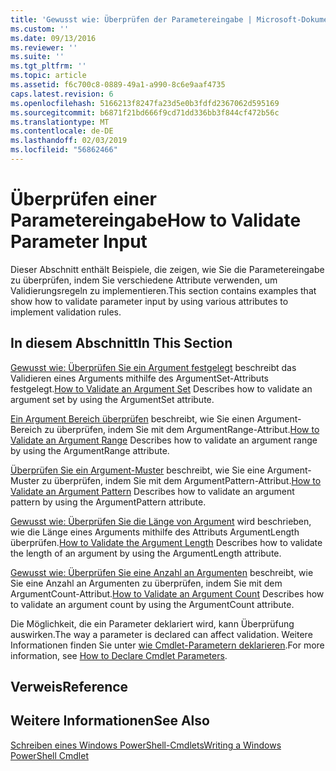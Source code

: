 ```yaml
---
title: 'Gewusst wie: Überprüfen der Parametereingabe | Microsoft-Dokumentation'
ms.custom: ''
ms.date: 09/13/2016
ms.reviewer: ''
ms.suite: ''
ms.tgt_pltfrm: ''
ms.topic: article
ms.assetid: f6c700c8-0889-49a1-a990-8c6e9aaf4735
caps.latest.revision: 6
ms.openlocfilehash: 5166213f8247fa23d5e0b3fdfd2367062d595169
ms.sourcegitcommit: b6871f21bd666f9cd71dd336bb3f844cf472b56c
ms.translationtype: MT
ms.contentlocale: de-DE
ms.lasthandoff: 02/03/2019
ms.locfileid: "56862466"
---
```

# <a name="how-to-validate-parameter-input"></a><span data-ttu-id="c9969-102">Überprüfen einer Parametereingabe</span><span class="sxs-lookup"><span data-stu-id="c9969-102">How to Validate Parameter Input</span></span>

<span data-ttu-id="c9969-103">Dieser Abschnitt enthält Beispiele, die zeigen, wie Sie die Parametereingabe zu überprüfen, indem Sie verschiedene Attribute verwenden, um Validierungsregeln zu implementieren.</span><span class="sxs-lookup"><span data-stu-id="c9969-103">This section contains examples that show how to validate parameter input by using various attributes to implement validation rules.</span></span>

## <a name="in-this-section"></a><span data-ttu-id="c9969-104">In diesem Abschnitt</span><span class="sxs-lookup"><span data-stu-id="c9969-104">In This Section</span></span>

<span data-ttu-id="c9969-105">[Gewusst wie: Überprüfen Sie ein Argument festgelegt](./how-to-validate-an-argument-set.md) beschreibt das Validieren eines Arguments mithilfe des ArgumentSet-Attributs festgelegt.</span><span class="sxs-lookup"><span data-stu-id="c9969-105">[How to Validate an Argument Set](./how-to-validate-an-argument-set.md) Describes how to validate an argument set by using the ArgumentSet attribute.</span></span>

<span data-ttu-id="c9969-106">[Ein Argument Bereich überprüfen](./how-to-validate-an-argument-range.md) beschreibt, wie Sie einen Argument-Bereich zu überprüfen, indem Sie mit dem ArgumentRange-Attribut.</span><span class="sxs-lookup"><span data-stu-id="c9969-106">[How to Validate an Argument Range](./how-to-validate-an-argument-range.md) Describes how to validate an argument range by using the ArgumentRange attribute.</span></span>

<span data-ttu-id="c9969-107">[Überprüfen Sie ein Argument-Muster](./how-to-validate-an-argument-pattern.md) beschreibt, wie Sie eine Argument-Muster zu überprüfen, indem Sie mit dem ArgumentPattern-Attribut.</span><span class="sxs-lookup"><span data-stu-id="c9969-107">[How to Validate an Argument Pattern](./how-to-validate-an-argument-pattern.md) Describes how to validate an argument pattern by using the ArgumentPattern attribute.</span></span>

<span data-ttu-id="c9969-108">[Gewusst wie: Überprüfen Sie die Länge von Argument](./how-to-validate-the-argument-length.md) wird beschrieben, wie die Länge eines Arguments mithilfe des Attributs ArgumentLength überprüfen.</span><span class="sxs-lookup"><span data-stu-id="c9969-108">[How to Validate the Argument Length](./how-to-validate-the-argument-length.md) Describes how to validate the length of an argument by using the ArgumentLength attribute.</span></span>

<span data-ttu-id="c9969-109">[Gewusst wie: Überprüfen Sie eine Anzahl an Argumenten](./how-to-validate-an-argument-count.md) beschreibt, wie Sie eine Anzahl an Argumenten zu überprüfen, indem Sie mit dem ArgumentCount-Attribut.</span><span class="sxs-lookup"><span data-stu-id="c9969-109">[How to Validate an Argument Count](./how-to-validate-an-argument-count.md) Describes how to validate an argument count by using the ArgumentCount attribute.</span></span>

<span data-ttu-id="c9969-110">Die Möglichkeit, die ein Parameter deklariert wird, kann Überprüfung auswirken.</span><span class="sxs-lookup"><span data-stu-id="c9969-110">The way a parameter is declared can affect validation.</span></span> <span data-ttu-id="c9969-111">Weitere Informationen finden Sie unter [wie Cmdlet-Parametern deklarieren](./how-to-declare-cmdlet-parameters.md).</span><span class="sxs-lookup"><span data-stu-id="c9969-111">For more information, see [How to Declare Cmdlet Parameters](./how-to-declare-cmdlet-parameters.md).</span></span>

## <a name="reference"></a><span data-ttu-id="c9969-112">Verweis</span><span class="sxs-lookup"><span data-stu-id="c9969-112">Reference</span></span>

## <a name="see-also"></a><span data-ttu-id="c9969-113">Weitere Informationen</span><span class="sxs-lookup"><span data-stu-id="c9969-113">See Also</span></span>

[<span data-ttu-id="c9969-114">Schreiben eines Windows PowerShell-Cmdlets</span><span class="sxs-lookup"><span data-stu-id="c9969-114">Writing a Windows PowerShell Cmdlet</span></span>](./writing-a-windows-powershell-cmdlet.md)

